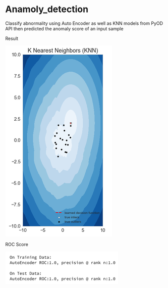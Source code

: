 # Anamoly_detection
Classify abnormality using Auto Encoder as well as KNN models from PyOD API then predicted the anomaly score of an input sample

Result

![alt text](https://github.com/hyestt/Anamoly_detection/blob/master/KNN.png)

ROC Score 

![alt text](https://github.com/hyestt/Anamoly_detection/blob/master/ROC.png)
